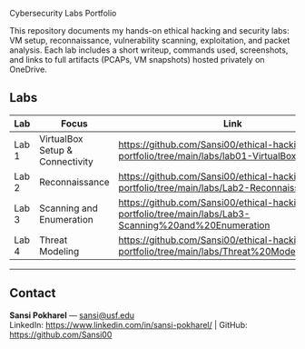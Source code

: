 Cybersecurity Labs Portfolio

This repository documents my hands-on ethical hacking and security labs: VM setup, reconnaissance, vulnerability scanning, exploitation, and packet analysis. Each lab includes a short writeup, commands used, screenshots, and links to full artifacts (PCAPs, VM snapshots) hosted privately on OneDrive.

## Labs
| Lab | Focus | Link |
|-----|-------|------|
| Lab 1 | VirtualBox Setup & Connectivity | https://github.com/Sansi00/ethical-hacking-portfolio/tree/main/labs/lab01-VirtualBox 
| Lab 2 | Reconnaissance | https://github.com/Sansi00/ethical-hacking-portfolio/tree/main/labs/Lab2-Reconnaissance |
| Lab 3 | Scanning and Enumeration | https://github.com/Sansi00/ethical-hacking-portfolio/tree/main/labs/Lab3-Scanning%20and%20Enumeration |
| Lab 4 | Threat Modeling | https://github.com/Sansi00/ethical-hacking-portfolio/tree/main/labs/Threat%20Model%20Report |

---

## Contact
**Sansi Pokharel** — sansi@usf.edu  
LinkedIn: https://www.linkedin.com/in/sansi-pokharel/ | GitHub: https://github.com/Sansi00

